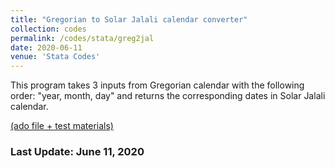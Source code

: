 ```yaml
---
title: "Gregorian to Solar Jalali calendar converter"
collection: codes
permalink: /codes/stata/greg2jal
date: 2020-06-11
venue: 'Stata Codes'
---
```


This program takes 3 inputs from Gregorian calendar with the following order: "year, month, day" and returns the corresponding dates in Solar Jalali calendar.

[(ado file + test materials)](https://www.dropbox.com/sh/fawmm4rsvmlrdfb/AAA5C14TYFlHOBLSySG03Maba?dl=0)

### Last Update: June 11, 2020
